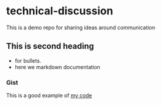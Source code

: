 # technical-discussion
This is a demo repo for sharing ideas around communication

## This is second heading 
* for bullets.
* here we markdown documentation 

### Gist

This is a good example of [my code](https://gist.github.com/harshulMalhotra97/b81c0057caffa32196ba599c4255c80d)
